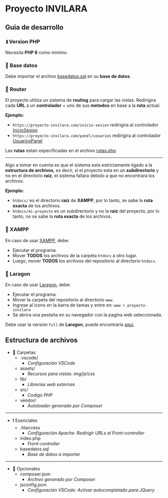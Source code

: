 # Proyecto INVILARA

## Guia de desarrollo

### ⏫ Version PHP

Necesita **PHP 8** como minimo.

### 📄 Base datos

Debe importar el archivo [basedatos.sql](https://github.com/Rikiub/proyecto-invilara/blob/main/basedatos.sql) en su **base de datos**.

### 🚝 Router

El proyecto utiliza un sistema de **routing** para cargar las vistas. Redirigira cada **URL** a un **controlador** + uno de sus **metodos** en base a la **ruta** actual. 

**Ejemplo:**

- `https://proyecto-invilara.com/inicio-sesion` redirigira al controlador [InicioSesion](https://github.com/Rikiub/proyecto-invilara/blob/main/src/Controlador/InicioSesion.php)
- `https://proyecto-invilara.com/panel/usuarios` redirigira al controlador [UsuariosPanel](https://github.com/Rikiub/proyecto-invilara/blob/main/src/Controlador/UsuariosPanel.php)

Las **rutas** estan especificadas en el archivo [rutas.php](https://github.com/Rikiub/proyecto-invilara/blob/main/src/rutas.php)

---

Algo a tomar en cuenta es que el sistema esta estrictamente ligado a la **estructura de archivos**, es decir, si el proyecto esta en un **subdirectorio** y no en el directorio **raiz**, el sistema fallara debido a que no encontrara los archivos.

**Ejemplo:**

- `htdocs/` es el directorio **raiz** de **XAMPP**, por lo tanto, se sabe la **ruta exacta** de los archivos.
- `htdocs/mi-proyecto` es un subdirectorio y no la **raiz** del proyecto, por lo tanto, no se sabe la **ruta exacta** de los archivos.

### 🔶 XAMPP

En caso de usar [XAMPP](https://www.apachefriends.org/), debe:

- Ejecutar el programa.
- Mover **TODOS** los archivos de la carpeta `htdocs` a otro lugar.
- Luego, mover **TODOS** los archivos del repositorio al directorio `htdocs`.

### 🐘 Laragon

En caso de usar [Laragon](https://laragon.org/), debe:

- Ejecutar el programa.
- Mover la carpeta del repositorio al directorio `www`.
- Ingrese al icono en la barra de tareas y entre en: `www > proyecto-invilara`
- Se abrira una pestaña en su navegador con la pagina web seleccionada.

Debe usar la version `Full` de **Laragon**, puede encontrarla [aquí](https://laragon.org/download/). 

## Estructura de archivos

- 📁 Carpetas
    - .vscode/
        - *Configuración VSCode*
    - assets/
        - *Recursos para vistas: img/js/css*
    - lib/
        - *Librerias web externas*
    - src/
        - *Codigo PHP*
    - vendor/ 
        - *Autoloader generado por Composer*

---

- ❗ Esenciales
    - .htaccess
        - *Configuración Apache: Redirigir URLs al Front-controller*
    - index.php 
        - *Front-controller*
    - basedatos.sql
        - *Base de datos a importar*

---

- 🔵 Opcionales
    - composer.json
        - *Archivo generado por Composer*
    - jsconfig.json
        - *Configuración VSCode: Activar autocompletado para JQuery*

